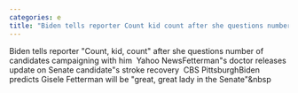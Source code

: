 ```yaml
---
categories: e
title: "Biden tells reporter Count kid count after she questions number of candidates campaigning with him  Yahoo News"
---
```

Biden tells reporter "Count, kid, count" after she questions number of candidates campaigning with him&nbsp;&nbsp;Yahoo NewsFetterman"s doctor releases update on Senate candidate"s stroke recovery&nbsp;&nbsp;CBS PittsburghBiden predicts Gisele Fetterman will be "great, great lady in the Senate"&nbsp